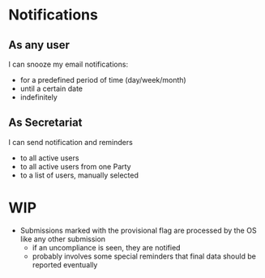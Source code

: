 # Notifications

## As any user

I can snooze my email notifications:
- for a predefined period of time (day/week/month)
- until a certain date
- indefinitely


## As Secretariat

I can send notification and reminders
- to all active users
- to all active users from one Party
- to a list of users, manually selected


# WIP

- Submissions marked with the provisional flag are processed by the OS like any other submission
	- if an uncompliance is seen, they are notified
	- probably involves some special reminders that final data should be reported eventually

